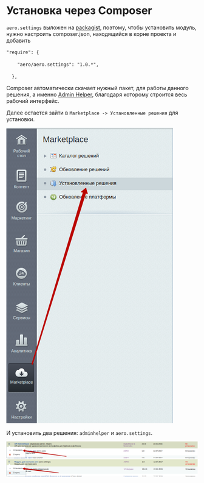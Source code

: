 # Установка через Composer

`aero.settings` выложен на [packagist](https://packagist.org/), поэтому, чтобы установить модуль, нужно настроить composer.json, находящийся в корне проекта и добавить

````
"require": {

    "aero/aero.settings": "1.0.*",

  },
````
Composer автоматически скачает нужный пакет, для работы данного решения, а именно [Admin Helper](https://github.com/DigitalWand/digitalwand.admin_helper), благодаря которому строится весь рабочий интерфейс.

Далее остается зайти в `Marketplace -> Установленные решения` для установки.

![image alt text](img/composerinstall/image_0.png)

И установить два решения: `adminhelper` и `aero.settings`.

![image alt text](img/composerinstall/image_1.png)![image alt text](img/composerinstall/image_2.png)

